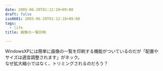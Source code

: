 ```yaml
---
date: 2005-06-20T01:12:10+09:00
draft: false
iso8601: 2005-06-20T01:12:10+09:00
tags:
  - life
title: 画像の一覧印刷

---
```


WindowsXPには簡単に画像の一覧を印刷する機能がついているのだが「配置やサイズは適宜調整されます」がネック。  
なぜ拡大縮小ではなく、トリミングされるのだろう？
